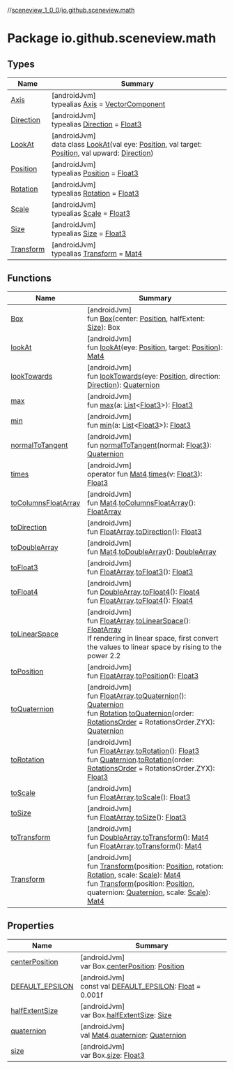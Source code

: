//[sceneview_1_0_0](../../index.md)/[io.github.sceneview.math](index.md)

# Package io.github.sceneview.math

## Types

| Name | Summary |
|---|---|
| [Axis](index.md#-272535031%2FClasslikes%2F-602047187) | [androidJvm]<br>typealias [Axis](index.md#-272535031%2FClasslikes%2F-602047187) = [VectorComponent](../../../sceneview/sceneview/dev.romainguy.kotlin.math/-vector-component/index.md) |
| [Direction](index.md#1758682841%2FClasslikes%2F-602047187) | [androidJvm]<br>typealias [Direction](index.md#1758682841%2FClasslikes%2F-602047187) = [Float3](../../../sceneview/sceneview/dev.romainguy.kotlin.math/-float3/index.md) |
| [LookAt](-look-at/index.md) | [androidJvm]<br>data class [LookAt](-look-at/index.md)(val eye: [Position](index.md#945960193%2FClasslikes%2F-602047187), val target: [Position](index.md#945960193%2FClasslikes%2F-602047187), val upward: [Direction](index.md#1758682841%2FClasslikes%2F-602047187)) |
| [Position](index.md#945960193%2FClasslikes%2F-602047187) | [androidJvm]<br>typealias [Position](index.md#945960193%2FClasslikes%2F-602047187) = [Float3](../../../sceneview/sceneview/dev.romainguy.kotlin.math/-float3/index.md) |
| [Rotation](index.md#1133844556%2FClasslikes%2F-602047187) | [androidJvm]<br>typealias [Rotation](index.md#1133844556%2FClasslikes%2F-602047187) = [Float3](../../../sceneview/sceneview/dev.romainguy.kotlin.math/-float3/index.md) |
| [Scale](index.md#2055938798%2FClasslikes%2F-602047187) | [androidJvm]<br>typealias [Scale](index.md#2055938798%2FClasslikes%2F-602047187) = [Float3](../../../sceneview/sceneview/dev.romainguy.kotlin.math/-float3/index.md) |
| [Size](index.md#1872733609%2FClasslikes%2F-602047187) | [androidJvm]<br>typealias [Size](index.md#1872733609%2FClasslikes%2F-602047187) = [Float3](../../../sceneview/sceneview/dev.romainguy.kotlin.math/-float3/index.md) |
| [Transform](index.md#1875660684%2FClasslikes%2F-602047187) | [androidJvm]<br>typealias [Transform](index.md#1875660684%2FClasslikes%2F-602047187) = [Mat4](../../../sceneview/sceneview/dev.romainguy.kotlin.math/-mat4/index.md) |

## Functions

| Name | Summary |
|---|---|
| [Box](-box.md) | [androidJvm]<br>fun [Box](-box.md)(center: [Position](index.md#945960193%2FClasslikes%2F-602047187), halfExtent: [Size](index.md#1872733609%2FClasslikes%2F-602047187)): Box |
| [lookAt](look-at.md) | [androidJvm]<br>fun [lookAt](look-at.md)(eye: [Position](index.md#945960193%2FClasslikes%2F-602047187), target: [Position](index.md#945960193%2FClasslikes%2F-602047187)): [Mat4](../../../sceneview/sceneview/dev.romainguy.kotlin.math/-mat4/index.md) |
| [lookTowards](look-towards.md) | [androidJvm]<br>fun [lookTowards](look-towards.md)(eye: [Position](index.md#945960193%2FClasslikes%2F-602047187), direction: [Direction](index.md#1758682841%2FClasslikes%2F-602047187)): [Quaternion](../../../sceneview/sceneview/dev.romainguy.kotlin.math/-quaternion/index.md) |
| [max](max.md) | [androidJvm]<br>fun [max](max.md)(a: [List](https://kotlinlang.org/api/latest/jvm/stdlib/kotlin.collections/-list/index.html)&lt;[Float3](../../../sceneview/sceneview/dev.romainguy.kotlin.math/-float3/index.md)&gt;): [Float3](../../../sceneview/sceneview/dev.romainguy.kotlin.math/-float3/index.md) |
| [min](min.md) | [androidJvm]<br>fun [min](min.md)(a: [List](https://kotlinlang.org/api/latest/jvm/stdlib/kotlin.collections/-list/index.html)&lt;[Float3](../../../sceneview/sceneview/dev.romainguy.kotlin.math/-float3/index.md)&gt;): [Float3](../../../sceneview/sceneview/dev.romainguy.kotlin.math/-float3/index.md) |
| [normalToTangent](normal-to-tangent.md) | [androidJvm]<br>fun [normalToTangent](normal-to-tangent.md)(normal: [Float3](../../../sceneview/sceneview/dev.romainguy.kotlin.math/-float3/index.md)): [Quaternion](../../../sceneview/sceneview/dev.romainguy.kotlin.math/-quaternion/index.md) |
| [times](times.md) | [androidJvm]<br>operator fun [Mat4](../../../sceneview/sceneview/dev.romainguy.kotlin.math/-mat4/index.md).[times](times.md)(v: [Float3](../../../sceneview/sceneview/dev.romainguy.kotlin.math/-float3/index.md)): [Float3](../../../sceneview/sceneview/dev.romainguy.kotlin.math/-float3/index.md) |
| [toColumnsFloatArray](to-columns-float-array.md) | [androidJvm]<br>fun [Mat4](../../../sceneview/sceneview/dev.romainguy.kotlin.math/-mat4/index.md).[toColumnsFloatArray](to-columns-float-array.md)(): [FloatArray](https://kotlinlang.org/api/latest/jvm/stdlib/kotlin/-float-array/index.html) |
| [toDirection](to-direction.md) | [androidJvm]<br>fun [FloatArray](https://kotlinlang.org/api/latest/jvm/stdlib/kotlin/-float-array/index.html).[toDirection](to-direction.md)(): [Float3](../../../sceneview/sceneview/dev.romainguy.kotlin.math/-float3/index.md) |
| [toDoubleArray](to-double-array.md) | [androidJvm]<br>fun [Mat4](../../../sceneview/sceneview/dev.romainguy.kotlin.math/-mat4/index.md).[toDoubleArray](to-double-array.md)(): [DoubleArray](https://kotlinlang.org/api/latest/jvm/stdlib/kotlin/-double-array/index.html) |
| [toFloat3](to-float3.md) | [androidJvm]<br>fun [FloatArray](https://kotlinlang.org/api/latest/jvm/stdlib/kotlin/-float-array/index.html).[toFloat3](to-float3.md)(): [Float3](../../../sceneview/sceneview/dev.romainguy.kotlin.math/-float3/index.md) |
| [toFloat4](to-float4.md) | [androidJvm]<br>fun [DoubleArray](https://kotlinlang.org/api/latest/jvm/stdlib/kotlin/-double-array/index.html).[toFloat4](to-float4.md)(): [Float4](../../../sceneview/sceneview/dev.romainguy.kotlin.math/-float4/index.md)<br>fun [FloatArray](https://kotlinlang.org/api/latest/jvm/stdlib/kotlin/-float-array/index.html).[toFloat4](to-float4.md)(): [Float4](../../../sceneview/sceneview/dev.romainguy.kotlin.math/-float4/index.md) |
| [toLinearSpace](to-linear-space.md) | [androidJvm]<br>fun [FloatArray](https://kotlinlang.org/api/latest/jvm/stdlib/kotlin/-float-array/index.html).[toLinearSpace](to-linear-space.md)(): [FloatArray](https://kotlinlang.org/api/latest/jvm/stdlib/kotlin/-float-array/index.html)<br>If rendering in linear space, first convert the values to linear space by rising to the power 2.2 |
| [toPosition](to-position.md) | [androidJvm]<br>fun [FloatArray](https://kotlinlang.org/api/latest/jvm/stdlib/kotlin/-float-array/index.html).[toPosition](to-position.md)(): [Float3](../../../sceneview/sceneview/dev.romainguy.kotlin.math/-float3/index.md) |
| [toQuaternion](to-quaternion.md) | [androidJvm]<br>fun [FloatArray](https://kotlinlang.org/api/latest/jvm/stdlib/kotlin/-float-array/index.html).[toQuaternion](to-quaternion.md)(): [Quaternion](../../../sceneview/sceneview/dev.romainguy.kotlin.math/-quaternion/index.md)<br>fun [Rotation](index.md#1133844556%2FClasslikes%2F-602047187).[toQuaternion](to-quaternion.md)(order: [RotationsOrder](../../../sceneview/sceneview/dev.romainguy.kotlin.math/-rotations-order/index.md) = RotationsOrder.ZYX): [Quaternion](../../../sceneview/sceneview/dev.romainguy.kotlin.math/-quaternion/index.md) |
| [toRotation](to-rotation.md) | [androidJvm]<br>fun [FloatArray](https://kotlinlang.org/api/latest/jvm/stdlib/kotlin/-float-array/index.html).[toRotation](to-rotation.md)(): [Float3](../../../sceneview/sceneview/dev.romainguy.kotlin.math/-float3/index.md)<br>fun [Quaternion](../../../sceneview/sceneview/dev.romainguy.kotlin.math/-quaternion/index.md).[toRotation](to-rotation.md)(order: [RotationsOrder](../../../sceneview/sceneview/dev.romainguy.kotlin.math/-rotations-order/index.md) = RotationsOrder.ZYX): [Float3](../../../sceneview/sceneview/dev.romainguy.kotlin.math/-float3/index.md) |
| [toScale](to-scale.md) | [androidJvm]<br>fun [FloatArray](https://kotlinlang.org/api/latest/jvm/stdlib/kotlin/-float-array/index.html).[toScale](to-scale.md)(): [Float3](../../../sceneview/sceneview/dev.romainguy.kotlin.math/-float3/index.md) |
| [toSize](to-size.md) | [androidJvm]<br>fun [FloatArray](https://kotlinlang.org/api/latest/jvm/stdlib/kotlin/-float-array/index.html).[toSize](to-size.md)(): [Float3](../../../sceneview/sceneview/dev.romainguy.kotlin.math/-float3/index.md) |
| [toTransform](to-transform.md) | [androidJvm]<br>fun [DoubleArray](https://kotlinlang.org/api/latest/jvm/stdlib/kotlin/-double-array/index.html).[toTransform](to-transform.md)(): [Mat4](../../../sceneview/sceneview/dev.romainguy.kotlin.math/-mat4/index.md)<br>fun [FloatArray](https://kotlinlang.org/api/latest/jvm/stdlib/kotlin/-float-array/index.html).[toTransform](to-transform.md)(): [Mat4](../../../sceneview/sceneview/dev.romainguy.kotlin.math/-mat4/index.md) |
| [Transform](-transform.md) | [androidJvm]<br>fun [Transform](-transform.md)(position: [Position](index.md#945960193%2FClasslikes%2F-602047187), rotation: [Rotation](index.md#1133844556%2FClasslikes%2F-602047187), scale: [Scale](index.md#2055938798%2FClasslikes%2F-602047187)): [Mat4](../../../sceneview/sceneview/dev.romainguy.kotlin.math/-mat4/index.md)<br>fun [Transform](-transform.md)(position: [Position](index.md#945960193%2FClasslikes%2F-602047187), quaternion: [Quaternion](../../../sceneview/sceneview/dev.romainguy.kotlin.math/-quaternion/index.md), scale: [Scale](index.md#2055938798%2FClasslikes%2F-602047187)): [Mat4](../../../sceneview/sceneview/dev.romainguy.kotlin.math/-mat4/index.md) |

## Properties

| Name | Summary |
|---|---|
| [centerPosition](center-position.md) | [androidJvm]<br>var Box.[centerPosition](center-position.md): [Position](index.md#945960193%2FClasslikes%2F-602047187) |
| [DEFAULT_EPSILON](-d-e-f-a-u-l-t_-e-p-s-i-l-o-n.md) | [androidJvm]<br>const val [DEFAULT_EPSILON](-d-e-f-a-u-l-t_-e-p-s-i-l-o-n.md): [Float](https://kotlinlang.org/api/latest/jvm/stdlib/kotlin/-float/index.html) = 0.001f |
| [halfExtentSize](half-extent-size.md) | [androidJvm]<br>var Box.[halfExtentSize](half-extent-size.md): [Size](index.md#1872733609%2FClasslikes%2F-602047187) |
| [quaternion](quaternion.md) | [androidJvm]<br>val [Mat4](../../../sceneview/sceneview/dev.romainguy.kotlin.math/-mat4/index.md).[quaternion](quaternion.md): [Quaternion](../../../sceneview/sceneview/dev.romainguy.kotlin.math/-quaternion/index.md) |
| [size](size.md) | [androidJvm]<br>var Box.[size](size.md): [Float3](../../../sceneview/sceneview/dev.romainguy.kotlin.math/-float3/index.md) |
